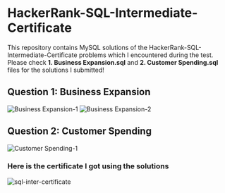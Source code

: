 # HackerRank-SQL-Intermediate-Certificate

This repository contains MySQL solutions of the HackerRank-SQL-Intermediate-Certificate problems which I encountered during the test. Please check **1. Business Expansion.sql** and **2. Customer Spending.sql** files for the solutions I submitted!

## Question 1: Business Expansion
![Business Expansion-1](https://user-images.githubusercontent.com/27827295/154382575-9cb62e17-7443-42a0-9abb-832e5a8ecce5.png)
![Business Expansion-2](https://user-images.githubusercontent.com/27827295/154382595-503f2886-45d5-46a5-9883-7a113154632d.png)

## Question 2: Customer Spending
![Customer Spending-1](https://user-images.githubusercontent.com/27827295/154382638-452d9fdb-d2e8-4a1b-b485-4de0a4df8a2f.png)

### Here is the certificate I got using the solutions
![sql-inter-certificate](https://user-images.githubusercontent.com/27827295/154383417-4e3cd37a-aa2d-4926-b803-d503ac2089db.png)
